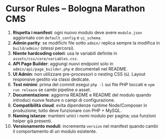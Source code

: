 # Cursor Rules – Bologna Marathon CMS

1. **Rispetta i manifest**: ogni nuovo modulo deve avere `module.json` aggiornato con `default_config` e `ui_schema`.
2. **Admin parity**: se modifichi file sotto `admin/` replica sempre la modifica in `build/admin/` (stessi percorsi).
3. **Niente hardcoding colori**: usa le variabili definite in `assets/css/core/variables.css`.
4. **API Page Builder**: aggiungi nuovi endpoint solo in `admin/api/page_builder.php` e documentali nel README.
5. **UI Admin**: non utilizzare pre-processori o nesting CSS (`&`). Layout responsive gestito via classi dedicate.
6. **Test minimi**: prima del commit esegui `php -l` sui file PHP toccati e `npm run release` se cambi pipeline o asset.
7. **Documentazione**: aggiorna README e README del modulo quando introduci nuove feature o campi di configurazione.
8. **Compatibilità cloud**: evita dipendenze runtime Node/Composer in produzione; tutto deve funzionare con PHP + MySQL.
9. **Naming istanze**: mantieni unici i nomi modulo per pagina; usa funzioni helper già presenti.
10. **Versionamento moduli**: incrementa `version` nel manifest quando cambi il comportamento di un modulo esistente.